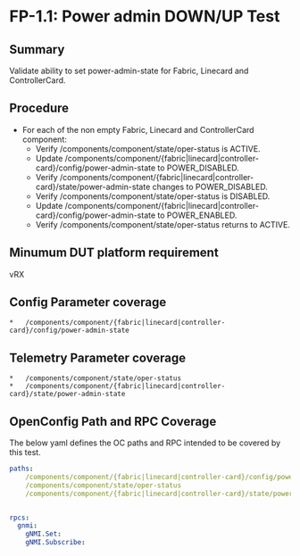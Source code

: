 # FP-1.1: Power admin DOWN/UP Test

## Summary

Validate ability to set power-admin-state for Fabric, Linecard and
ControllerCard.

## Procedure

*   For each of the non empty Fabric, Linecard and ControllerCard component:
    *   Verify /components/component/state/oper-status is ACTIVE.
    *   Update
        /components/component/{fabric|linecard|controller-card}/config/power-admin-state
        to POWER_DISABLED.
    *   Verify
        /components/component/{fabric|linecard|controller-card}/state/power-admin-state
        changes to POWER_DISABLED.
    *   Verify /components/component/state/oper-status is DISABLED.
    *   Update
        /components/component/{fabric|linecard|controller-card}/config/power-admin-state
        to POWER_ENABLED.
    *   Verify /components/component/state/oper-status returns to ACTIVE.

## Minumum DUT platform requirement
vRX

## Config Parameter coverage

    *   /components/component/{fabric|linecard|controller-card}/config/power-admin-state

## Telemetry Parameter coverage

    *   /components/component/state/oper-status
    *   /components/component/{fabric|linecard|controller-card}/state/power-admin-state

## OpenConfig Path and RPC Coverage

The below yaml defines the OC paths and RPC intended to be covered by this test.

```yaml
paths:
    /components/component/{fabric|linecard|controller-card}/config/power-admin-state
    /components/component/state/oper-status
    /components/component/{fabric|linecard|controller-card}/state/power-admin-state


rpcs:
  gnmi:
    gNMI.Set:
    gNMI.Subscribe:
```

